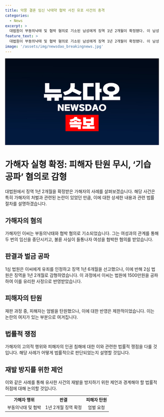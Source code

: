 ```yaml
---
title: 악몽 결혼 임신 낙태약 협박 사진 유포 사건의 충격
categories:
  - News
excerpt: >
  대법원이 부동의낙태 및 협박 혐의로 기소된 남성에게 징역 1년 2개월이 확정됐다. 이 남성은 여성을 속여 두 번의 임신을 중단시키고, 유부남임을 숨기며 협박까지 했다. 1심에서는 징역 1년 6개월을 선고받았지만, 2심에서 감형된 이유는 초범이라는 점과 공탁금 지급 등이 반영됐다. 피해자는 이에 대한 엄벌을 요청했지만, 대법원은 상고를 기각했다. (단어 수: 93, 글자 수: 585)
feature_text: >
  대법원이 부동의낙태 및 협박 혐의로 기소된 남성에게 징역 1년 2개월이 확정됐다. 이 남성은 여성을 속여 두 번의 임신을 중단시키고, 유부남임을 숨기며 협박까지 했다. 1심에서는 징역 1년 6개월을 선고받았지만, 2심에서 감형된 이유는 초범이라는 점과 공탁금 지급 등이 반영됐다. 피해자는 이에 대한 엄벌을 요청했지만, 대법원은 상고를 기각했다. (단어 수: 93, 글자 수: 585)
image: '/assets/img/newsdao_breakingnews.jpg'
---
```


<p><img src="/assets/img/newsdao_breakingnews.jpg" alt="koreaapp 속보" /></p>

<h1 data-ke-size="size26">가해자 실형 확정: 피해자 탄원 무시, ‘기습공파’ 혐의로 감형</h1>

<p data-ke-size="size16">대법원에서 징역 1년 2개월을 확정받은 가해자의 사례를 살펴보겠습니다. 해당 사건은 특히 가해자의 처벌과 관련된 논란이 있었던 만큼, 이에 대한 상세한 내용과 관련 법률 절차를 설명하겠습니다.</p>

<h2 data-ke-size="size24">가해자의 혐의</h2>

<p data-ke-size="size16">가해자인 이씨는 부동의낙태와 협박 혐의로 기소되었습니다. 그는 여성과의 관계를 통해 두 번의 임신을 중단시키고, 불륜 사실이 들통나자 여성을 협박한 혐의를 받았습니다.</p>

<h2 data-ke-size="size24">판결과 벌금 공파</h2>

<p data-ke-size="size16">1심 법원은 이씨에게 유죄를 인정하고 징역 1년 6개월을 선고했으나, 이에 반해 2심 법원은 징역을 1년 2개월로 감형하였습니다. 이 과정에서 이씨는 법원에 1500만원을 공파하여 이를 유리한 사정으로 반영받았습니다.</p>

<h2 data-ke-size="size24">피해자의 탄원</h2>

<p data-ke-size="size16">재판 과정 중, 피해자는 엄벌을 탄원했으나, 이에 대한 반영은 제한적이었습니다. 이는 논란의 여지가 있는 부분으로 여겨집니다.</p>

<h2 data-ke-size="size24">법률적 쟁점</h2>

<p data-ke-size="size16">가해자의 고의적 행위와 피해자의 인권 침해에 대한 이와 관련한 법률적 쟁점을 다룰 것입니다. 해당 사례가 어떻게 법률적으로 판단되었는지 설명할 것입니다.</p>

<h2 data-ke-size="size24">재발 방지를 위한 제언</h2>

<p data-ke-size="size16">이와 같은 사례를 통해 유사한 사건의 재발을 방지하기 위한 제언과 경계해야 할 법률적 허점에 대해 논의할 것입니다.</p>

<table>
    <tbody>
        <tr>
            <td style="text-align: center; height: 17px;"><b>가해자 행위</b></td>
            <td style="text-align: center; height: 17px;"><b>판결</b></td>
            <td style="text-align: center; height: 17px;"><b>피해자 탄원</b></td>
        </tr>
        <tr>
            <td style="text-align: center; height: 17px;">부동의낙태 및 협박</td>
            <td style="text-align: center; height: 17px;">1년 2개월 징역 확정</td>
            <td style="text-align: center; height: 17px;">엄벌 요청</td>
        </tr>
    </tbody>
</table>

<p data-ke-size="size16">&nbsp;</p>

